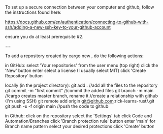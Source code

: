 To set up a secure connection between your computer and github, follow the instructions found here:

https://docs.github.com/en/authentication/connecting-to-github-with-ssh/adding-a-new-ssh-key-to-your-github-account

ensure you do at least prerequisite #2.

==

To add a repository created by cargo new <name>, do the following actions:

in GitHub:
select 'Your repositories' from the user menu (top right)
click the 'New' button
enter <repository name>
select a license (I usually select MIT)
click 'Create Repository' button

locally (in the project directory):
git add . //add all the files to the repository
git commit -m "first commit" //commit the added files
git branch -m main //cargo creates master branch, rename it
//create a relationship with github (I'm using SSH)
git remote add origin git@github.com:rick-learns-rust/<repository name>.git
git push -u -f origin main //push the code to github

in Github:
click on the repository
select the 'Settings' tab
click Code and Automation/Branches
click 'Branch protection rule' button
enter 'main' for Branch name pattern
select your desired protections
click 'Create' button
